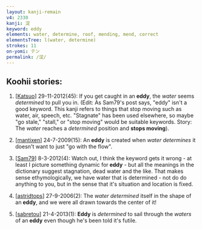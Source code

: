 ```yaml
---
layout: kanji-remain
v4: 2330
kanji: 淀
keyword: eddy
elements: water, determine, roof, mending, mend, correct
elementsTree: l(water, determine)
strokes: 11
on-yomi: テン
permalink: /淀/
---
```


## Koohii stories: 

1) [<a href="http://kanji.koohii.com/profile/Katsuo">Katsuo</a>] 29-11-2012(45): If you get caught in an<strong> eddy</strong>, the <em>water</em> seems <em>determined</em> to pull you in. (Edit: As Sam79&#039;s post says, &quot;eddy&quot; isn&#039;t a good keyword. This kanji refers to things that stop moving such as water, air, speech, etc. &quot;Stagnate&quot; has been used elsewhere, so maybe &quot;go stale,&quot; &quot;stall,&quot; or &quot;stop moving&quot; would be suitable keywords. Story: The <em>water</em> reaches a <em>determined</em> position and <strong>stops moving</strong>).

2) [<a href="http://kanji.koohii.com/profile/mantixen">mantixen</a>] 24-7-2009(15): An<strong> eddy</strong> is created when <em>water</em> <em>determines</em> it doesn&#039;t want to just &quot;go with the flow&quot;.

3) [<a href="http://kanji.koohii.com/profile/Sam79">Sam79</a>] 8-3-2012(4): Watch out, I think the keyword gets it wrong - at least I picture something dynamic for<strong> eddy</strong> - but all the meanings in the dictionary suggest stagnation, dead water and the like. That makes sense ethymologically, we have water that is determined - not do do anything to you, but in the sense that it&#039;s situation and location is fixed.

4) [<a href="http://kanji.koohii.com/profile/astridtops">astridtops</a>] 27-9-2006(2): The <em>water determined</em> itself in the shape of an<strong> eddy</strong>, and we were all drawn towards the center of it!

5) [<a href="http://kanji.koohii.com/profile/sabretou">sabretou</a>] 21-4-2013(1): <strong>Eddy</strong> is <em>determined</em> to sail through the <em>waters</em> of an<strong> eddy</strong> even though he&#039;s been told it&#039;s futile.

